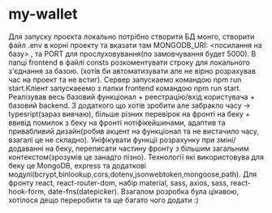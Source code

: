 # my-wallet
Для запуску проєкта локально потрібно створити БД монго, створити файл .env в корні проекту та вказати там MONGODB_URI: <посилання на базу>
, та PORT для прослуховування(по замовчування будет 5000). В папці frontend в файлі consts розкоментувати строку для локального з'єднання за базою.
(хотів би автоматизувати але не вірно розрахував час на проект та не встиг).
Сервер запускаемо командою npm run start.Кліент запускаеемо з папки frontend командою npm run start.
Реалізував весь базовий функціонал + реестрацію/вхід користувача + базовий backend.
З додаткого що хотів зробити але забракло часу -> typesript(зараз вивчаю), більше різних перевірок на фронті на беку + ввивід помилок з беку на фронті нотіфікейшинами,
адаптив та привабливий дизайн(робив акцент на функціонал та не вистачило часу, взагалі це не складно). Уніфікувати функціі розрахунку при зміні/додаванні на беку,
переписати частину фронту з більшим загальним контекстом(зрозумів це занадто пізно).
Технології які використовува для беку це MongoDB, express та додаткові модулі(bcrypt,binlookup,cors,dotenv,jsonwebtoken,mongoose,path).
Для фронту react, react-router-dom, набір material, sass, axios, sass, react-hook-form, date-fns(datepicker).
Взагалом розробка була цікавою, хотілося дещо переробити та ще багато чого додати :)
